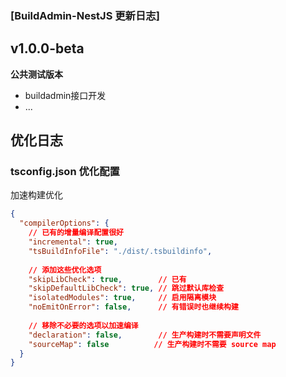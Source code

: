 ### [BuildAdmin-NestJS 更新日志]

## v1.0.0-beta
**公共测试版本**
- buildadmin接口开发
- ...

## 优化日志

### tsconfig.json 优化配置
加速构建优化

```json
{
  "compilerOptions": {
    // 已有的增量编译配置很好
    "incremental": true,
    "tsBuildInfoFile": "./dist/.tsbuildinfo",
    
    // 添加这些优化选项
    "skipLibCheck": true,        // 已有
    "skipDefaultLibCheck": true, // 跳过默认库检查
    "isolatedModules": true,     // 启用隔离模块
    "noEmitOnError": false,      // 有错误时也继续构建
    
    // 移除不必要的选项以加速编译
    "declaration": false,        // 生产构建时不需要声明文件
    "sourceMap": false          // 生产构建时不需要 source map
  }
}
```